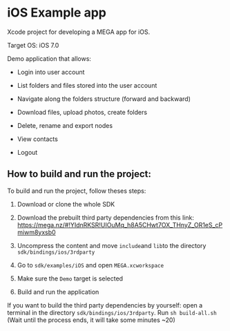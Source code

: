 # iOS Example app


Xcode project for developing a MEGA app for iOS.

Target OS: iOS 7.0

Demo application that allows:

- Login into user account

- List folders and files stored into the user account

- Navigate along the folders structure (forward and backward)

- Download files, upload photos, create folders

- Delete, rename and export nodes

- View contacts

- Logout

## How to build and run the project:

To build and run the project, follow theses steps:

1. Download or clone the whole SDK

2. Download the prebuilt third party dependencies from this link: https://mega.nz/#!YIdnRKSR!UIOuMq_h8A5CHwt7OX_THnyZ_OR1eS_cPmiwm8yxsb0

3. Uncompress the content and move `include`and `lib`to the directory `sdk/bindings/ios/3rdparty`

4. Go to `sdk/examples/iOS` and open `MEGA.xcworkspace`

5. Make sure the `Demo` target is selected

6. Build and run the application

If you want to build the third party dependencies by yourself: open a terminal in the directory `sdk/bindings/ios/3rdparty`. Run	`sh build-all.sh` (Wait until the process ends, it will take some minutes ~20)
